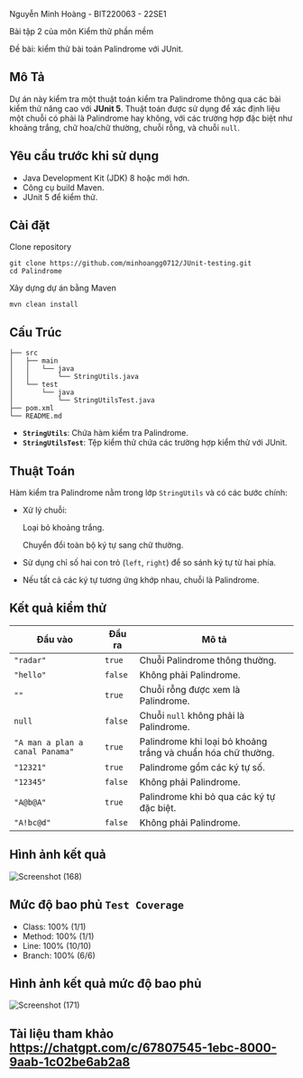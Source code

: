 Nguyễn Minh Hoàng - BIT220063 - 22SE1

Bài tập 2 của môn Kiểm thử phần mềm

Đề bài: kiểm thử bài toán Palindrome với JUnit.

## Mô Tả
Dự án này kiểm tra một thuật toán kiểm tra Palindrome thông qua các bài kiểm thử nâng cao với **JUnit 5**. Thuật toán được sử dụng để xác định liệu một chuỗi có phải là Palindrome hay không, với các trường hợp đặc biệt như khoảng trắng, chữ hoa/chữ thường, chuỗi rỗng, và chuỗi `null`.

## Yêu cầu trước khi sử dụng
- Java Development Kit (JDK) 8 hoặc mới hơn.
- Công cụ build Maven.
- JUnit 5 để kiểm thử.

## Cài đặt
Clone repository

    git clone https://github.com/minhoangg0712/JUnit-testing.git
    cd Palindrome
Xây dựng dự án bằng Maven

    mvn clean install


## Cấu Trúc

    ├── src
    │   ├── main
    │   │   └── java
    │   │       └── StringUtils.java
    │   └── test
    │       └── java
    │           └── StringUtilsTest.java
    ├── pom.xml
    └── README.md

- **`StringUtils`**: Chứa hàm kiểm tra Palindrome.
- **`StringUtilsTest`**: Tệp kiểm thử chứa các trường hợp kiểm thử với JUnit.

## Thuật Toán

Hàm kiểm tra Palindrome nằm trong lớp `StringUtils` và có các bước chính:

- Xử lý chuỗi: 

    Loại bỏ khoảng trắng.

    Chuyển đổi toàn bộ ký tự sang chữ thường.

- Sử dụng chỉ số hai con trỏ (`left`, `right`) để so sánh ký tự từ hai phía.

- Nếu tất cả các ký tự tương ứng khớp nhau, chuỗi là Palindrome.

## Kết quả kiểm thử

| **Đầu vào**                  | **Đầu ra** | **Mô tả**                                                                                                                                  |
|-------------------------------|------------|--------------------------------------------------------------------------------------------------------------------------------------------|
| `"radar"`                    | `true`     | Chuỗi Palindrome thông thường.                                                                                                            |
| `"hello"`                    | `false`    | Không phải Palindrome.                                                                                                                    |
| `""`                         | `true`     | Chuỗi rỗng được xem là Palindrome.                                                                                                        |
| `null`                       | `false`    | Chuỗi `null` không phải là Palindrome.                                                                                                    |
| `"A man a plan a canal Panama"` | `true`     | Palindrome khi loại bỏ khoảng trắng và chuẩn hóa chữ thường.                                                                                                                                                             |
| `"12321"`                    | `true`     | Palindrome gồm các ký tự số.                                                                                                              |
| `"12345"`                    | `false`    | Không phải Palindrome.                                                                                                                    |
| `"A@b@A"`                    | `true`     | Palindrome khi bỏ qua các ký tự đặc biệt.                                                                                                 |
| `"A!bc@d"`                   | `false`    | Không phải Palindrome.        


## Hình ảnh kết quả
![Screenshot (168)](https://github.com/user-attachments/assets/d4950b81-090c-4127-bbf1-a872ca022019)

## Mức độ bao phủ **`Test Coverage`**
- Class: 100% (1/1)
- Method: 100% (1/1)
- Line: 100% (10/10)
- Branch: 100% (6/6)

## Hình ảnh kết quả mức độ bao phủ
![Screenshot (171)](https://github.com/user-attachments/assets/b30ce055-56e5-40e5-a7ab-67b66539ba6d)

## Tài liệu tham khảo  https://chatgpt.com/c/67807545-1ebc-8000-9aab-1c02be6ab2a8
